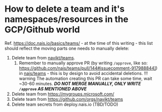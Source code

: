# How to delete a team and it's namespaces/resources in the GCP/Github world

Ref. https://doc.nais.io/basics/teams/ - at the time of this writing - this list should reflect the moving parts one needs to manually delete:
1. Delete team from [navikt/teams](https://github.com/navikt/teams/blob/master/teams.yml).
	1. Remember to manually approve PR (by writing `/approve`, like so: https://github.com/nais/teams/pull/144#issuecomment-917988844]) in [nais/teams](https://github.com/nais/teams) - this is by design to avoid accidental deletions.
	!!! warning
		The automation creating this PR can take some time, wait ~30-60 minutes.
		_**DO NOT MERGE MANUALLY, ONLY WRITE `/approve` AS MENTIONED ABOVE**_
1. Delete team from https://mygroups.microsoft.com/
1. Delete team from https://github.com/orgs/navikt/teams
1. Delete team secrets from deploy.nais.io (TBD/TODO)
